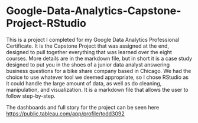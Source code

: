 # Google-Data-Analytics-Capstone-Project-RStudio

This is a project I completed for my Google Data Analytics Professional Certificate. It is the Capstone Project that was assigned at the end, designed to pull together
everything that was learned over the eight courses. More details are in the markdown file, but in short it is a case study designed to put you in the shoes of a junior data
analyst answering business questions for a bike share company based in Chicago. We had the choice to use whatever tool we deemed appropriate, so I chose RStudio as it could
handle the large amount of data, as well as do cleaning, manipulation, and visualization. It is a markdown file that allows the user to follow step-by-step.

The dashboards and full story for the project can be seen here https://public.tableau.com/app/profile/todd3092
